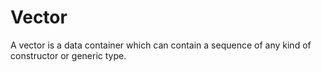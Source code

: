 # Vector

A vector is a data container which can contain a sequence of any kind of constructor or generic type.